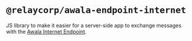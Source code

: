 # `@relaycorp/awala-endpoint-internet`

JS library to make it easier for a server-side app to exchange messages with the [Awala Internet Endpoint](https://docs.relaycorp.tech/awala-endpoint-internet/).
